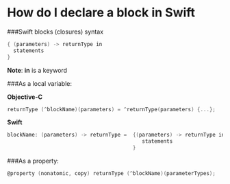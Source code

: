 How do I declare a block in Swift
=======

###Swift blocks (closures) syntax

```objective-c
{ (parameters) -> returnType in
  statements
}
```
__Note__: __in__ is a keyword

###As a local variable:

__Objective-C__

```objective-c
returnType (^blockName)(parameters) = ^returnType(parameters) {...};
```
__Swift__

```objective-c
blockName: (parameters) -> returnType =  {(parameters) -> returnType in
                                            statements
                                         }
```

###As a property:

```objective-c
@property (nonatomic, copy) returnType (^blockName)(parameterTypes);
```

```objective-c

```
